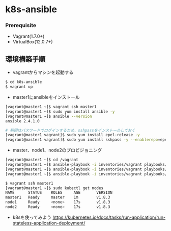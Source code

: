 # k8s-ansible
### Prerequisite

- Vagrant(1.7.0+)
- VirtualBox(12.0.7+)

## 環境構築手順

- vagrantからマシンを起動する
```bash
$ cd k8s-ansible
$ vagrant up 
```

- master1にansibleをインストール
```bash
[vagrant@master1 ~]$ vagrant ssh master1
[vagrant@master1 ~]$ sudo yum install ansible -y
[vagrant@master1 ~]$ ansible --version
ansible 2.4.1.0

# 初回はパスワードでログインするため、sshpassをインストールしておく
[vagrant@master1 vagrant]$ sudo yum install epel-release -y
[vagrant@master1 vagrant]$ sudo yum install sshpass -y --enablerepo=epel
```
- master、node1、node2のプロビジョニング
```bash
[vagrant@master1 ~]$ cd /vagrant
[vagrant@master1 ~]$ ansible-playbook -i inventories/vagrant playbooks/all.yml
[vagrant@master1 ~]$ ansible-playbook -i inventories/vagrant playbooks/master.yml
[vagrant@master1 ~]$ ansible-playbook -i inventories/vagrant playbooks/node.yml

$ vagrant ssh master1
[vagrant@master1 ~]$ sudo kubectl get nodes
NAME      STATUS    ROLES     AGE       VERSION
master1   Ready     master    1m        v1.8.3
node1     Ready     <none>    17s       v1.8.3
node2     Ready     <none>    17s       v1.8.3
```

- k8sを使ってみよう
https://kubernetes.io/docs/tasks/run-application/run-stateless-application-deployment/
